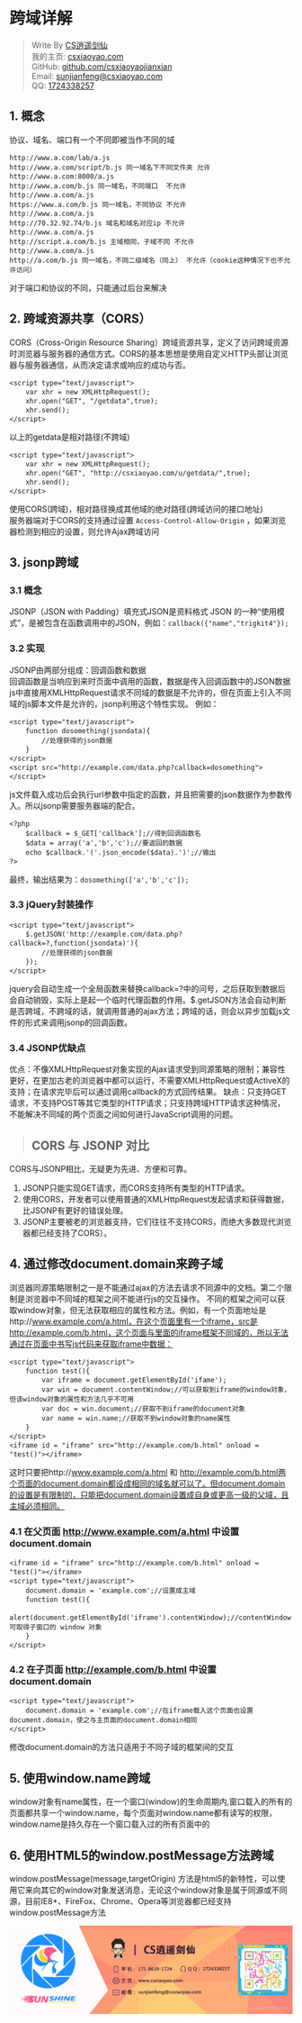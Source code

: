# 跨域详解
> Write By [CS逍遥剑仙](http://home.ustc.edu.cn/~cssjf/)   
> 我的主页: [csxiaoyao.com](https://csxiaoyao.com)   
> GitHub: [github.com/csxiaoyaojianxian](https://github.com/csxiaoyaojianxian)   
> Email: [sunjianfeng@csxiaoyao.com](mailto:sunjianfeng@csxiaoyao.com)  
> QQ: [1724338257](http://wpa.qq.com/msgrd?uin=1724338257&site=qq&menu=yes)

## 1. 概念
协议、域名、端口有一个不同即被当作不同的域
```
http://www.a.com/lab/a.js
http://www.a.com/script/b.js 同一域名下不同文件夹 允许
http://www.a.com:8000/a.js
http://www.a.com/b.js 同一域名，不同端口  不允许
http://www.a.com/a.js
https://www.a.com/b.js 同一域名，不同协议 不允许
http://www.a.com/a.js
http://70.32.92.74/b.js 域名和域名对应ip 不允许
http://www.a.com/a.js
http://script.a.com/b.js 主域相同，子域不同 不允许
http://www.a.com/a.js
http://a.com/b.js 同一域名，不同二级域名（同上） 不允许（cookie这种情况下也不允许访问）
```
对于端口和协议的不同，只能通过后台来解决
## 2. 跨域资源共享（CORS）
CORS（Cross-Origin Resource Sharing）跨域资源共享，定义了访问跨域资源时浏览器与服务器的通信方式。CORS的基本思想是使用自定义HTTP头部让浏览器与服务器通信，从而决定请求或响应的成功与否。
```
<script type="text/javascript">
    var xhr = new XMLHttpRequest();
    xhr.open("GET", "/getdata",true);
    xhr.send();
</script>
```
以上的getdata是相对路径(不跨域)
```
<script type="text/javascript">
    var xhr = new XMLHttpRequest();
    xhr.open("GET", "http://csxiaoyao.com/u/getdata/",true);
    xhr.send();
</script>
```
使用CORS(跨域)，相对路径换成其他域的绝对路径(跨域访问的接口地址)  
服务器端对于CORS的支持通过设置 `Access-Control-Allow-Origin` ，如果浏览器检测到相应的设置，则允许Ajax跨域访问
## 3. jsonp跨域
### 3.1 概念
JSONP（JSON with Padding）填充式JSON是资料格式 JSON 的一种“使用模式”，是被包含在函数调用中的JSON，例如：`callback({"name","trigkit4"});`
### 3.2 实现
JSONP由两部分组成：回调函数和数据  
回调函数是当响应到来时页面中调用的函数，数据是传入回调函数中的JSON数据  
js中直接用XMLHttpRequest请求不同域的数据是不允许的，但在页面上引入不同域的js脚本文件是允许的，jsonp利用这个特性实现。 例如：
```
<script type="text/javascript">
    function dosomething(jsondata){
        //处理获得的json数据
    }
</script>
<script src="http://example.com/data.php?callback=dosomething"></script>
```
js文件载入成功后会执行url参数中指定的函数，并且把需要的json数据作为参数传入。所以jsonp需要服务器端的配合。
```
<?php
	$callback = $_GET['callback'];//得到回调函数名
	$data = array('a','b','c');//要返回的数据
	echo $callback.'('.json_encode($data).')';//输出
?>
```
最终，输出结果为：`dosomething(['a','b','c']);`
### 3.3 jQuery封装操作
```
<script type="text/javascript">
    $.getJSON('http://example.com/data.php?callback=?,function(jsondata)'){
        //处理获得的json数据
    });
</script>
```
jquery会自动生成一个全局函数来替换callback=?中的问号，之后获取到数据后会自动销毁，实际上是起一个临时代理函数的作用。$.getJSON方法会自动判断是否跨域，不跨域的话，就调用普通的ajax方法；跨域的话，则会以异步加载js文件的形式来调用jsonp的回调函数。
### 3.4 JSONP优缺点
优点：不像XMLHttpRequest对象实现的Ajax请求受到同源策略的限制；兼容性更好，在更加古老的浏览器中都可以运行，不需要XMLHttpRequest或ActiveX的支持；在请求完毕后可以通过调用callback的方式回传结果。
缺点：只支持GET请求，不支持POST等其它类型的HTTP请求；只支持跨域HTTP请求这种情况，不能解决不同域的两个页面之间如何进行JavaScript调用的问题。
> ## CORS 与 JSONP 对比
CORS与JSONP相比，无疑更为先进、方便和可靠。
1. JSONP只能实现GET请求，而CORS支持所有类型的HTTP请求。
2. 使用CORS，开发者可以使用普通的XMLHttpRequest发起请求和获得数据，比JSONP有更好的错误处理。
3. JSONP主要被老的浏览器支持，它们往往不支持CORS，而绝大多数现代浏览器都已经支持了CORS）。

## 4. 通过修改document.domain来跨子域
浏览器同源策略限制之一是不能通过ajax的方法去请求不同源中的文档。第二个限制是浏览器中不同域的框架之间不能进行js的交互操作。
不同的框架之间可以获取window对象，但无法获取相应的属性和方法。例如，有一个页面地址是http://www.example.com/a.html，在这个页面里有一个iframe，src是http://example.com/b.html，这个页面与里面的iframe框架不同域的，所以无法通过在页面中书写js代码来获取iframe中数据：
```
<script type="text/javascript">
    function test(){
        var iframe = document.getElementById('ifame');
        var win = document.contentWindow;//可以获取到iframe的window对象，但该window对象的属性和方法几乎不可用
        var doc = win.document;//获取不到iframe的document对象
        var name = win.name;//获取不到window对象的name属性
    }
</script>
<iframe id = "iframe" src="http://example.com/b.html" onload = "test()"></iframe>
```
这时只要把http://www.example.com/a.html 和 http://example.com/b.html两个页面的document.domain都设成相同的域名就可以了。但document.domain的设置是有限制的，只能把document.domain设置成自身或更高一级的父域，且主域必须相同。
### 4.1 在父页面 http://www.example.com/a.html 中设置document.domain
```
<iframe id = "iframe" src="http://example.com/b.html" onload = "test()"></iframe>
<script type="text/javascript">
    document.domain = 'example.com';//设置成主域
    function test(){
        alert(document.getElementById('iframe').contentWindow);//contentWindow 可取得子窗口的 window 对象
    }
</script>
```
### 4.2 在子页面 http://example.com/b.html 中设置document.domain
```
<script type="text/javascript">
    document.domain = 'example.com';//在iframe载入这个页面也设置document.domain，使之与主页面的document.domain相同
</script>
```
修改document.domain的方法只适用于不同子域的框架间的交互
## 5. 使用window.name跨域
window对象有name属性，在一个窗口(window)的生命周期内,窗口载入的所有的页面都共享一个window.name，每个页面对window.name都有读写的权限，window.name是持久存在一个窗口载入过的所有页面中的
## 6. 使用HTML5的window.postMessage方法跨域
window.postMessage(message,targetOrigin) 方法是html5的新特性，可以使用它来向其它的window对象发送消息，无论这个window对象是属于同源或不同源，目前IE8+、FireFox、Chrome、Opera等浏览器都已经支持window.postMessage方法

![sign](https://raw.githubusercontent.com/csxiaoyaojianxian/ImageHosting/master/img/sign.jpg)